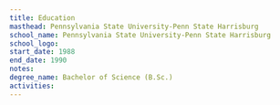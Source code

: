 ```yaml
---
title: Education
masthead: Pennsylvania State University-Penn State Harrisburg
school_name: Pennsylvania State University-Penn State Harrisburg
school_logo: 
start_date: 1988
end_date: 1990
notes: 
degree_name: Bachelor of Science (B.Sc.)
activities:
---
```


					
